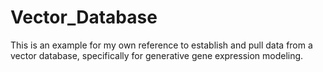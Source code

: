 # Vector_Database
This is an example for my own reference to establish and pull data from a vector database, specifically for generative gene expression modeling.  
